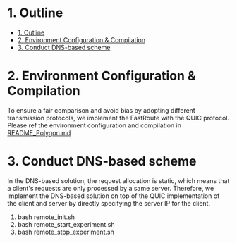 # 1. Outline
- [1. Outline](#1-outline)
- [2. Environment Configuration \& Compilation](#2-environment-configuration--compilation)
- [3. Conduct DNS-based scheme](#3-conduct-dns-based-scheme)



# 2. Environment Configuration & Compilation
To ensure a fair comparison and avoid bias by adopting different transmission protocols, we implement the FastRoute with the QUIC protocol. Please ref the environment configuration and compilation in [README_Polygon.md](../Polygon/README_Polygon.md)

# 3. Conduct DNS-based scheme
In the DNS-based solution, the request allocation is static, which means that a client's requests are only processed by a same server.
Therefore, we implement the DNS-based solution on top of the QUIC implementation of the client and server by directly specifying the server IP for the client.

1. bash remote_init.sh
2. bash remote_start_experiment.sh
3. bash remote_stop_experiment.sh
